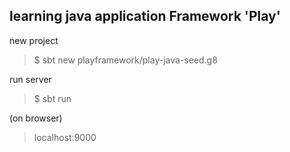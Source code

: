## learning java application Framework 'Play' 

new project
> $ sbt new playframework/play-java-seed.g8  

run server
> $ sbt run  

(on browser)
> localhost:9000
